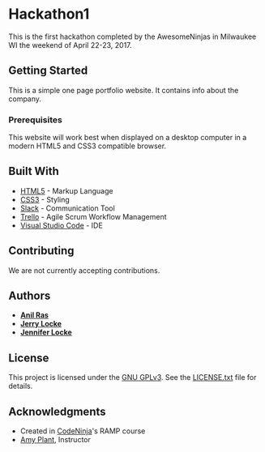 # Hackathon1

This is the first hackathon completed by the AwesomeNinjas in Milwaukee WI the weekend of April 22-23, 2017.

## Getting Started

This is a simple one page portfolio website. It contains info about the company.

### Prerequisites

This website will work best when displayed on a desktop computer in a modern HTML5 and CSS3 compatible browser.

## Built With

* [HTML5](https://www.w3schools.com/html/default.asp) - Markup Language
* [CSS3](https://www.w3schools.com/css/default.asp) - Styling
* [Slack](https://slack.com/) - Communication Tool
* [Trello](https://trello.com/) - Agile Scrum Workflow Management
* [Visual Studio Code](https://code.visualstudio.com/) - IDE

## Contributing

We are not currently accepting contributions.

## Authors

* [**Anil Ras**](https://github.com/rkanil)
* [**Jerry Locke**](https://github.com/jerry-locke)
* [**Jennifer Locke**](https://github.com/jnnfrlocke)

## License

This project is licensed under the [GNU GPLv3](http://www.gnu.org/licenses/gpl-3.0.txt). See the [LICENSE.txt](LICENSE.txt) file for details.

## Acknowledgments

* Created in [CodeNinja](http://code-ninja.co/)'s RAMP course
* [Amy Plant](http://amyplant.me/), Instructor
